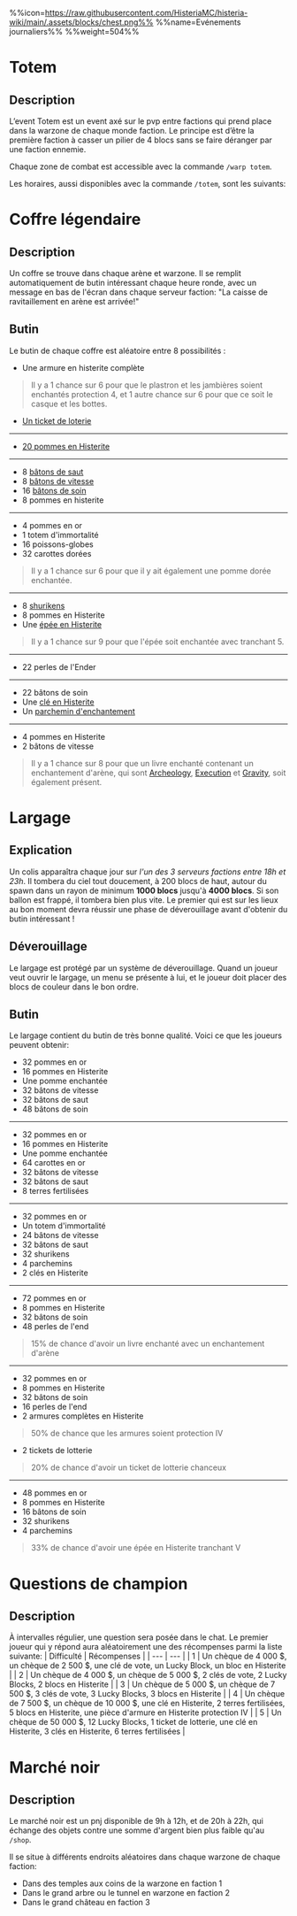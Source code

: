 %%icon=https://raw.githubusercontent.com/HisteriaMC/histeria-wiki/main/.assets/blocks/chest.png%%
%%name=Evénements journaliers%%
%%weight=504%%

# Totem

## Description

L’event Totem est un event axé sur le pvp entre factions qui prend place dans la warzone de chaque monde faction. Le principe est d’être la première faction à casser un pilier de 4 blocs sans se faire déranger par une faction ennemie.

Chaque zone de combat est accessible avec la commande `/warp totem`.

Les horaires, aussi disponibles avec la commande `/totem`, sont les suivants:

# Coffre légendaire

## Description

Un coffre se trouve dans chaque arène et warzone. Il se remplit automatiquement de butin intéressant chaque heure ronde, avec un message en bas de l'écran dans chaque serveur faction: "La caisse de ravitaillement en arène est arrivée!"

## Butin

Le butin de chaque coffre est aléatoire entre 8 possibilités :

- Une armure en histerite complète
> Il y a 1 chance sur 6 pour que le plastron et les jambières soient enchantés protection 4, et 1 autre chance sur 6 pour que ce soit le casque et les bottes.
- [Un ticket de loterie](https://histeria.fr/wiki/objets/lottery-ticket)
---
- [20 pommes en Histerite](https://histeria.fr/wiki/objets/histerite-apple)
---
- 8 [bâtons de saut](https://histeria.fr/wiki/bâtons/jump-stick)
- 8 [bâtons de vitesse](https://histeria.fr/wiki/bâtons/speed-stick)
- 16 [bâtons de soin](https://histeria.fr/wiki/bâtons/heal-stick)
- 8 pommes en histerite
---
- 4 pommes en or
- 1 totem d'immortalité
- 16 poissons-globes
- 32 carottes dorées
> Il y a 1 chance sur 6 pour que il y ait également une pomme dorée enchantée.
---
- 8 [shurikens](https://histeria.fr/wiki/objets/shuriken)
- 8 pommes en Histerite
- Une [épée en Histerite](https://histeria.fr/wiki/outils/histerite-sword)
> Il y a 1 chance sur 9 pour que l'épée soit enchantée avec tranchant 5.
---
- 22 perles de l'Ender
---
- 22 bâtons de soin
- Une [clé en Histerite](https://histeria.fr/wiki/clés/histerite-key)
- Un [parchemin d'enchantement](https://histeria.fr/wiki/objets/forge-note)
---
- 4 pommes en Histerite
- 2 bâtons de vitesse
> Il y a 1 chance sur 8 pour que un livre enchanté contenant un enchantement d'arène, qui sont [Archeology](https://histeria.fr/wiki/enchantements/archeologie), [Execution](https://histeria.fr/wiki/enchantements/execution) et [Gravity](https://histeria.fr/wiki/enchantements/gravity), soit également présent.


# Largage

## Explication

Un colis apparaîtra chaque jour sur _l'un des 3 serveurs factions entre 18h et 23h_. Il tombera du ciel tout doucement, à 200 blocs de haut, autour du spawn dans un rayon de minimum **1000 blocs** jusqu'à **4000 blocs**. Si son ballon est frappé, il tombera bien plus vite. Le premier qui est sur les lieux au bon moment devra réussir une phase de déverouillage avant d'obtenir du butin intéressant !

## Déverouillage

Le largage est protégé par un système de déverouillage. Quand un joueur veut ouvrir le largage, un menu se présente à lui, et le joueur doit placer des blocs de couleur dans le bon ordre.

## Butin

Le largage contient du butin de très bonne qualité.
Voici ce que les joueurs peuvent obtenir:

- 32 pommes en or
- 16 pommes en Histerite
- Une pomme enchantée
- 32 bâtons de vitesse
- 32 bâtons de saut
- 48 bâtons de soin

---

- 32 pommes en or
- 16 pommes en Histerite
- Une pomme enchantée
- 64 carottes en or
- 32 bâtons de vitesse
- 32 bâtons de saut
- 8 terres fertilisées

---

- 32 pommes en or
- Un totem d'immortalité
- 24 bâtons de vitesse
- 32 bâtons de saut
- 32 shurikens
- 4 parchemins
- 2 clés en Histerite

---

- 72 pommes en or
- 8 pommes en Histerite
- 32 bâtons de soin
- 48 perles de l'end
> 15% de chance d'avoir un livre enchanté avec un enchantement d'arène

---

- 32 pommes en or
- 8 pommes en Histerite
- 32 bâtons de soin
- 16 perles de l'end
- 2 armures complètes en Histerite
> 50% de chance que les armures soient protection IV
- 2 tickets de lotterie
> 20% de chance d'avoir un ticket de lotterie chanceux

---

- 48 pommes en or
- 8 pommes en Histerite
- 16 bâtons de soin
- 32 shurikens
- 4 parchemins
> 33% de chance d'avoir une épée en Histerite tranchant V


# Questions de champion

## Description

À intervalles régulier, une question sera posée dans le chat. Le premier joueur qui y répond aura aléatoirement une des récompenses parmi la liste suivante:
| Difficulté | Récompenses |
| --- | --- |
| 1 | Un chèque de 4 000 \$, un chèque de 2 500 \$, une clé de vote, un Lucky Block, un bloc en Histerite |
| 2 | Un chèque de 4 000 \$, un chèque de 5 000 \$, 2 clés de vote, 2 Lucky Blocks, 2 blocs en Histerite |
| 3 | Un chèque de 5 000 \$, un chèque de 7 500 \$, 3 clés de vote, 3 Lucky Blocks, 3 blocs en Histerite |
| 4 | Un chèque de 7 500 \$, un chèque de 10 000 \$, une clé en Histerite, 2 terres fertilisées, 5 blocs en Histerite, une pièce d'armure en Histerite protection IV |
| 5 | Un chèque de 50 000 \$, 12 Lucky Blocks, 1 ticket de lotterie, une clé en Histerite, 3 clés en Histerite, 6 terres fertilisées |


# Marché noir

## Description

Le marché noir est un pnj disponible de 9h à 12h, et de 20h à 22h, qui échange des objets contre une somme d'argent bien plus faible qu'au `/shop`. 

Il se situe à différents endroits aléatoires dans chaque warzone de chaque faction:
- Dans des temples aux coins de la warzone en faction 1
- Dans le grand arbre ou le tunnel en warzone en faction 2
- Dans le grand château en faction 3
